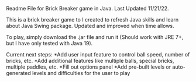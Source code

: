 Readme File for Brick Breaker game in Java.
Last Updated 11/21/22.

This is a brick breaker game to I created to refresh Java skills and learn about Java Swing package. Updated and improved when time allows. 

To play, simply download the .jar file and run it (Should work with JRE 7+, but I have only tested with Java 19).

Current next steps:
*Add user input feature to control ball speed, number of bricks, etc.
*Add additional features like multiple balls, special bricks, multiple paddles, etc.
*Fill out options panel
*Add pre-built levels or auto-generated levels and difficulties for the user to play
